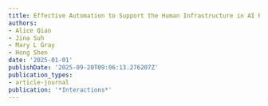 ```yaml
---
title: Effective Automation to Support the Human Infrastructure in AI Red Teaming
authors:
- Alice Qian
- Jina Suh
- Mary L Gray
- Hong Shen
date: '2025-01-01'
publishDate: '2025-09-20T09:06:13.276207Z'
publication_types:
- article-journal
publication: '*Interactions*'
---
```

